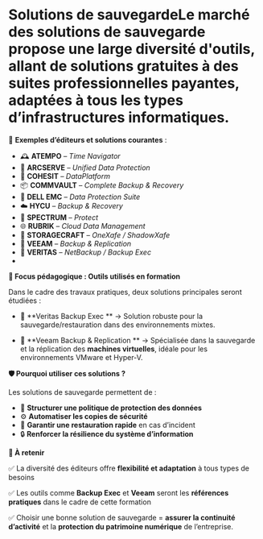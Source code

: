 # Solutions de sauvegardeLe marché des solutions de sauvegarde propose une **large diversité d'outils**, allant de solutions **gratuites** à des suites **professionnelles payantes**, adaptées à tous les types d’infrastructures informatiques.

🔹 **Exemples d’éditeurs et solutions courantes** :

- 🕰️ **ATEMPO** – *Time Navigator*
- 🔐 **ARCSERVE** – *Unified Data Protection*
- 🧠 **COHESIT** – *DataPlatform*
- 📦 **COMMVAULT** – *Complete Backup & Recovery*
- 💼 **DELL EMC** – *Data Protection Suite*
- ☁️ **HYCU** – *Backup & Recovery*
- 🧬 **SPECTRUM** – *Protect*
- 🌐 **RUBRIK** – *Cloud Data Management*
- 📁 **STORAGECRAFT** – *OneXafe / ShadowXafe*
- 🧪 **VEEAM** – *Backup & Replication*
- 🧰 **VERITAS** – *NetBackup / Backup Exec*
- 

**🎯 Focus pédagogique : Outils utilisés en formation**

Dans le cadre des travaux pratiques, deux solutions principales seront étudiées :

- 🧰 **Veritas Backup Exec  **
  → Solution robuste pour la sauvegarde/restauration dans des environnements mixtes.

- 🔁 **Veeam Backup & Replication  **
  → Spécialisée dans la sauvegarde et la réplication des **machines virtuelles**, idéale pour les environnements VMware et Hyper-V.



**🛡️ Pourquoi utiliser ces solutions ?**

Les solutions de sauvegarde permettent de :

- 🧱 **Structurer une politique de protection des données**
- ⚙️ **Automatiser les copies de sécurité**
- 🔁 **Garantir une restauration rapide** en cas d’incident
- 🔒 **Renforcer la résilience du système d’information**



**📌 À retenir**

✅ La diversité des éditeurs offre **flexibilité et adaptation** à tous types de besoins

✅ Les outils comme **Backup Exec** et **Veeam** seront les **références pratiques** dans le cadre de cette formation

✅ Choisir une bonne solution de sauvegarde = **assurer la continuité d’activité** et la **protection du patrimoine numérique** de l’entreprise.
